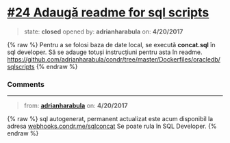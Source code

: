 # [\#24 Adaugă readme for sql scripts](https://github.com/adrianharabula/condr/issues/24)

> state: **closed** opened by: **adrianharabula** on: **4/20/2017**

{% raw %}
Pentru a se folosi baza de date local, se execută __concat.sql__ în sql developer. Să se adauge totuși instrucțiuni pentru asta în readme. https://github.com/adrianharabula/condr/tree/master/Dockerfiles/oracledb/sqlscripts
{% endraw %}


### Comments

---
> from: [**adrianharabula**](https://github.com/adrianharabula/condr/issues/24#issuecomment-295863469) on: **4/20/2017**

{% raw %}
sql autogenerat, permanent actualizat este acum disponibil la adresa [webhooks.condr.me/sqlconcat](https://webhooks.condr.me/sqlconcat) Se poate rula în SQL Developer.
{% endraw %}
